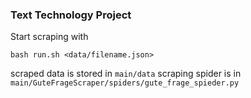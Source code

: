 ### Text Technology Project
Start scraping with
```
bash run.sh <data/filename.json>
```

scraped data is stored in `main/data`
scraping spider is in `main/GuteFrageScraper/spiders/gute_frage_spieder.py`

